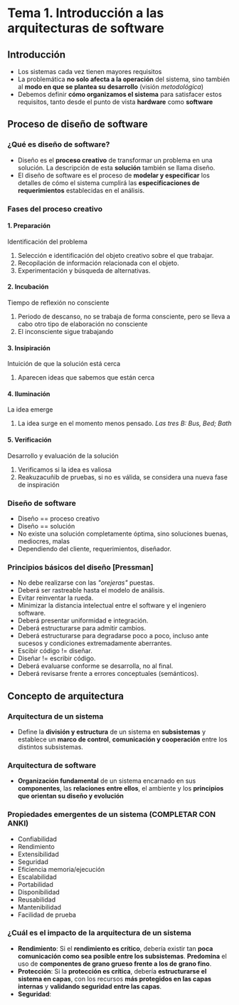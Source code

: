 # Tema 1. Introducción a las arquitecturas de software

## Introducción
- Los sistemas cada vez tienen mayores requisitos
- La problemática **no solo afecta a la operación** del sistema, sino también al **modo en que se plantea su desarrollo** (visión _metodológica_)
- Debemos definir **cómo organizamos el sistema** para satisfacer estos requisitos, tanto desde el punto de vista **hardware** como **software**

## Proceso de diseño de software

### ¿Qué es diseño de software?
- Diseño es el **proceso creativo** de transformar un problema en una solución. La descripción de esta **solución** también se llama diseño.
- El diseño de software es el proceso de **modelar y especificar** los detalles de cómo el sistema cumplirá las **especificaciones de requerimientos** 
  establecidas en el análisis.
  
### Fases del proceso creativo

#### 1. Preparación
Identificación del problema
1. Selección e identificación del objeto creativo sobre el que trabajar.
2. Recopilación de información relacionada con el objeto.
3. Experimentación y búsqueda de alternativas.

#### 2. Incubación
Tiempo de reflexión no consciente
1. Periodo de descanso, no se trabaja de forma consciente, pero se lleva a cabo otro tipo de elaboración no consciente
2. El inconsciente sigue trabajando

#### 3. Insipiración
Intuición de que la solución está cerca
1. Aparecen ideas que sabemos que están cerca

#### 4. Iluminación
La idea emerge
1. La idea surge en el momento menos pensado. _Las tres B: Bus, Bed; Bath_ 
 
#### 5. Verificación
Desarrollo y evaluación de la solución
1. Verificamos si la idea es valiosa
2. Reakuzacuñib de pruebas, si no es válida, se considera una nueva fase de inspiración


### Diseño de software
- Diseño == proceso creativo
- Diseño == solución
- No existe una solución completamente óptima, sino soluciones buenas, mediocres, malas
- Dependiendo del cliente, requerimientos, diseñador.

### Principios básicos del diseño [Pressman]
- No debe realizarse con las _"orejeras"_ puestas.
- Deberá ser rastreable hasta el modelo de análisis.
- Evitar reinventar la rueda.
- Minimizar la distancia intelectual entre el software y el ingeniero software.
- Deberá presentar uniformidad e integración.
- Deberá estructurarse para admitir cambios.
- Deberá estructurarse para degradarse poco a poco, incluso ante sucesos y condiciones extremadamente aberrantes.
- Escibir código != diseñar.
- Diseñar != escribir código.
- Deberá evaluarse conforme se desarrolla, no al final.
- Deberá revisarse frente a errores conceptuales (semánticos).


## Concepto de arquitectura
### Arquitectura de un sistema
- Define la **división  y estructura** de un sistema en **subsistemas** y establece un **marco de control**, **comunicación y cooperación** entre los distintos subsistemas.

### Arquitectura de software
- **Organización fundamental** de un sistema encarnado en sus **componentes**, 
  las **relaciones entre ellos**, el ambiente y los **principios que orientan su diseño y evolución** 

### Propiedades emergentes de un sistema (COMPLETAR CON ANKI)
- Confiabilidad
- Rendimiento
- Extensibilidad
- Seguridad
- Eficiencia memoria/ejecución
- Escalabilidad
- Portabilidad
- Disponibilidad
- Reusabilidad
- Mantenibilidad
- Facilidad de prueba


### ¿Cuál es el impacto de la arquitectura de un sistema
- **Rendimiento**: 
  Si el **rendimiento es crítico**, debería existir tan **poca comunicación como sea posible entre los subsistemas**. **Predomina** el uso de
  **componentes de grano grueso frente a los de grano fino**.
- **Protección**:
  Si la **protección es crítica**, debería **estructurarse el sistema en capas**, con los recursos **más protegidos en las capas internas** y 
  **validando seguridad entre las capas**.
- **Seguridad**:
















